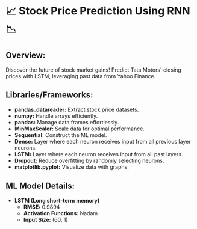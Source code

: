 # 📈 Stock Price Prediction Using RNN 📉

## Overview:
Discover the future of stock market gains! Predict Tata Motors' closing prices with LSTM, leveraging past data from Yahoo Finance.

## Libraries/Frameworks:
- **pandas_datareader:** Extract stock price datasets.
- **numpy:** Handle arrays efficiently.
- **pandas:** Manage data frames effortlessly.
- **MinMaxScaler:** Scale data for optimal performance.
- **Sequential:** Construct the ML model.
- **Dense:** Layer where each neuron receives input from all previous layer neurons.
- **LSTM:** Layer where each neuron receives input from all past layers.
- **Dropout:** Reduce overfitting by randomly selecting neurons.
- **matplotlib.pyplot:** Visualize data with graphs.

## ML Model Details:
- **LSTM (Long short-term memory)**
  - **RMSE:** 0.9894
  - **Activation Functions:** Nadam
  - **Input Size:** (60, 1)
